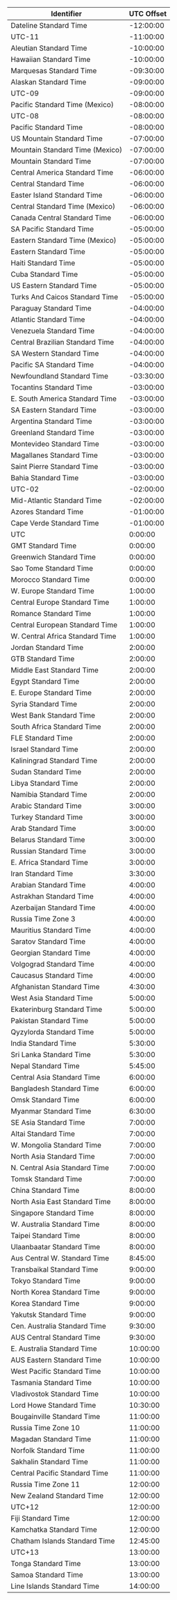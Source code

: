 | Identifier          | UTC Offset |
|---------------------------------|-----------|
| Dateline Standard Time          | -12:00:00 |
| UTC-11                          | -11:00:00 |
| Aleutian Standard Time          | -10:00:00 |
| Hawaiian Standard Time          | -10:00:00 |
| Marquesas Standard Time         | -09:30:00 |
| Alaskan Standard Time           | -09:00:00 |
| UTC-09                          | -09:00:00 |
| Pacific Standard Time (Mexico)  | -08:00:00 |
| UTC-08                          | -08:00:00 |
| Pacific Standard Time           | -08:00:00 |
| US Mountain Standard Time       | -07:00:00 |
| Mountain Standard Time (Mexico) | -07:00:00 |
| Mountain Standard Time          | -07:00:00 |
| Central America Standard Time   | -06:00:00 |
| Central Standard Time           | -06:00:00 |
| Easter Island Standard Time     | -06:00:00 |
| Central Standard Time (Mexico)  | -06:00:00 |
| Canada Central Standard Time    | -06:00:00 |
| SA Pacific Standard Time        | -05:00:00 |
| Eastern Standard Time (Mexico)  | -05:00:00 |
| Eastern Standard Time           | -05:00:00 |
| Haiti Standard Time             | -05:00:00 |
| Cuba Standard Time              | -05:00:00 |
| US Eastern Standard Time        | -05:00:00 |
| Turks And Caicos Standard Time  | -05:00:00 |
| Paraguay Standard Time          | -04:00:00 |
| Atlantic Standard Time          | -04:00:00 |
| Venezuela Standard Time         | -04:00:00 |
| Central Brazilian Standard Time | -04:00:00 |
| SA Western Standard Time        | -04:00:00 |
| Pacific SA Standard Time        | -04:00:00 |
| Newfoundland Standard Time      | -03:30:00 |
| Tocantins Standard Time         | -03:00:00 |
| E. South America Standard Time  | -03:00:00 |
| SA Eastern Standard Time        | -03:00:00 |
| Argentina Standard Time         | -03:00:00 |
| Greenland Standard Time         | -03:00:00 |
| Montevideo Standard Time        | -03:00:00 |
| Magallanes Standard Time        | -03:00:00 |
| Saint Pierre Standard Time      | -03:00:00 |
| Bahia Standard Time             | -03:00:00 |
| UTC-02                          | -02:00:00 |
| Mid-Atlantic Standard Time      | -02:00:00 |
| Azores Standard Time            | -01:00:00 |
| Cape Verde Standard Time        | -01:00:00 |
| UTC                             | 0:00:00   |
| GMT Standard Time               | 0:00:00   |
| Greenwich Standard Time         | 0:00:00   |
| Sao Tome Standard Time          | 0:00:00   |
| Morocco Standard Time           | 0:00:00   |
| W. Europe Standard Time         | 1:00:00   |
| Central Europe Standard Time    | 1:00:00   |
| Romance Standard Time           | 1:00:00   |
| Central European Standard Time  | 1:00:00   |
| W. Central Africa Standard Time | 1:00:00   |
| Jordan Standard Time            | 2:00:00   |
| GTB Standard Time               | 2:00:00   |
| Middle East Standard Time       | 2:00:00   |
| Egypt Standard Time             | 2:00:00   |
| E. Europe Standard Time         | 2:00:00   |
| Syria Standard Time             | 2:00:00   |
| West Bank Standard Time         | 2:00:00   |
| South Africa Standard Time      | 2:00:00   |
| FLE Standard Time               | 2:00:00   |
| Israel Standard Time            | 2:00:00   |
| Kaliningrad Standard Time       | 2:00:00   |
| Sudan Standard Time             | 2:00:00   |
| Libya Standard Time             | 2:00:00   |
| Namibia Standard Time           | 2:00:00   |
| Arabic Standard Time            | 3:00:00   |
| Turkey Standard Time            | 3:00:00   |
| Arab Standard Time              | 3:00:00   |
| Belarus Standard Time           | 3:00:00   |
| Russian Standard Time           | 3:00:00   |
| E. Africa Standard Time         | 3:00:00   |
| Iran Standard Time              | 3:30:00   |
| Arabian Standard Time           | 4:00:00   |
| Astrakhan Standard Time         | 4:00:00   |
| Azerbaijan Standard Time        | 4:00:00   |
| Russia Time Zone 3              | 4:00:00   |
| Mauritius Standard Time         | 4:00:00   |
| Saratov Standard Time           | 4:00:00   |
| Georgian Standard Time          | 4:00:00   |
| Volgograd Standard Time         | 4:00:00   |
| Caucasus Standard Time          | 4:00:00   |
| Afghanistan Standard Time       | 4:30:00   |
| West Asia Standard Time         | 5:00:00   |
| Ekaterinburg Standard Time      | 5:00:00   |
| Pakistan Standard Time          | 5:00:00   |
| Qyzylorda Standard Time         | 5:00:00   |
| India Standard Time             | 5:30:00   |
| Sri Lanka Standard Time         | 5:30:00   |
| Nepal Standard Time             | 5:45:00   |
| Central Asia Standard Time      | 6:00:00   |
| Bangladesh Standard Time        | 6:00:00   |
| Omsk Standard Time              | 6:00:00   |
| Myanmar Standard Time           | 6:30:00   |
| SE Asia Standard Time           | 7:00:00   |
| Altai Standard Time             | 7:00:00   |
| W. Mongolia Standard Time       | 7:00:00   |
| North Asia Standard Time        | 7:00:00   |
| N. Central Asia Standard Time   | 7:00:00   |
| Tomsk Standard Time             | 7:00:00   |
| China Standard Time             | 8:00:00   |
| North Asia East Standard Time   | 8:00:00   |
| Singapore Standard Time         | 8:00:00   |
| W. Australia Standard Time      | 8:00:00   |
| Taipei Standard Time            | 8:00:00   |
| Ulaanbaatar Standard Time       | 8:00:00   |
| Aus Central W. Standard Time    | 8:45:00   |
| Transbaikal Standard Time       | 9:00:00   |
| Tokyo Standard Time             | 9:00:00   |
| North Korea Standard Time       | 9:00:00   |
| Korea Standard Time             | 9:00:00   |
| Yakutsk Standard Time           | 9:00:00   |
| Cen. Australia Standard Time    | 9:30:00   |
| AUS Central Standard Time       | 9:30:00   |
| E. Australia Standard Time      | 10:00:00  |
| AUS Eastern Standard Time       | 10:00:00  |
| West Pacific Standard Time      | 10:00:00  |
| Tasmania Standard Time          | 10:00:00  |
| Vladivostok Standard Time       | 10:00:00  |
| Lord Howe Standard Time         | 10:30:00  |
| Bougainville Standard Time      | 11:00:00  |
| Russia Time Zone 10             | 11:00:00  |
| Magadan Standard Time           | 11:00:00  |
| Norfolk Standard Time           | 11:00:00  |
| Sakhalin Standard Time          | 11:00:00  |
| Central Pacific Standard Time   | 11:00:00  |
| Russia Time Zone 11             | 12:00:00  |
| New Zealand Standard Time       | 12:00:00  |
| UTC+12                          | 12:00:00  |
| Fiji Standard Time              | 12:00:00  |
| Kamchatka Standard Time         | 12:00:00  |
| Chatham Islands Standard Time   | 12:45:00  |
| UTC+13                          | 13:00:00  |
| Tonga Standard Time             | 13:00:00  |
| Samoa Standard Time             | 13:00:00  |
| Line Islands Standard Time      | 14:00:00  |
